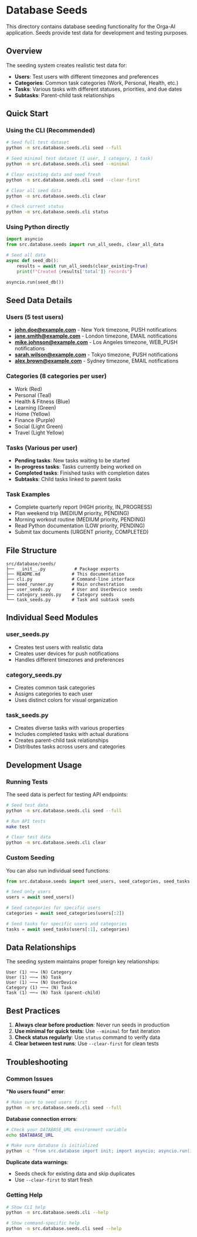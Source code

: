 # Database Seeds

This directory contains database seeding functionality for the Orga-AI application. Seeds provide test data for development and testing purposes.

## Overview

The seeding system creates realistic test data for:
- **Users**: Test users with different timezones and preferences
- **Categories**: Common task categories (Work, Personal, Health, etc.)
- **Tasks**: Various tasks with different statuses, priorities, and due dates
- **Subtasks**: Parent-child task relationships

## Quick Start

### Using the CLI (Recommended)

```bash
# Seed full test dataset
python -m src.database.seeds.cli seed --full

# Seed minimal test dataset (1 user, 1 category, 1 task)
python -m src.database.seeds.cli seed --minimal

# Clear existing data and seed fresh
python -m src.database.seeds.cli seed --clear-first

# Clear all seed data
python -m src.database.seeds.cli clear

# Check current status
python -m src.database.seeds.cli status
```

### Using Python directly

```python
import asyncio
from src.database.seeds import run_all_seeds, clear_all_data

# Seed all data
async def seed_db():
    results = await run_all_seeds(clear_existing=True)
    print(f"Created {results['total']} records")

asyncio.run(seed_db())
```

## Seed Data Details

### Users (5 test users)
- **john.doe@example.com** - New York timezone, PUSH notifications
- **jane.smith@example.com** - London timezone, EMAIL notifications  
- **mike.johnson@example.com** - Los Angeles timezone, WEB_PUSH notifications
- **sarah.wilson@example.com** - Tokyo timezone, PUSH notifications
- **alex.brown@example.com** - Sydney timezone, EMAIL notifications

### Categories (8 categories per user)
- Work (Red)
- Personal (Teal)
- Health & Fitness (Blue)
- Learning (Green)
- Home (Yellow)
- Finance (Purple)
- Social (Light Green)
- Travel (Light Yellow)

### Tasks (Various per user)
- **Pending tasks**: New tasks waiting to be started
- **In-progress tasks**: Tasks currently being worked on
- **Completed tasks**: Finished tasks with completion dates
- **Subtasks**: Child tasks linked to parent tasks

### Task Examples
- Complete quarterly report (HIGH priority, IN_PROGRESS)
- Plan weekend trip (MEDIUM priority, PENDING)
- Morning workout routine (MEDIUM priority, PENDING)
- Read Python documentation (LOW priority, PENDING)
- Submit tax documents (URGENT priority, COMPLETED)

## File Structure

```
src/database/seeds/
├── __init__.py           # Package exports
├── README.md            # This documentation
├── cli.py               # Command-line interface
├── seed_runner.py       # Main orchestration
├── user_seeds.py        # User and UserDevice seeds
├── category_seeds.py    # Category seeds
└── task_seeds.py        # Task and subtask seeds
```

## Individual Seed Modules

### user_seeds.py
- Creates test users with realistic data
- Creates user devices for push notifications
- Handles different timezones and preferences

### category_seeds.py  
- Creates common task categories
- Assigns categories to each user
- Uses distinct colors for visual organization

### task_seeds.py
- Creates diverse tasks with various properties
- Includes completed tasks with actual durations
- Creates parent-child task relationships
- Distributes tasks across users and categories

## Development Usage

### Running Tests
The seed data is perfect for testing API endpoints:

```bash
# Seed test data
python -m src.database.seeds.cli seed --full

# Run API tests
make test

# Clear test data
python -m src.database.seeds.cli clear
```

### Custom Seeding
You can also run individual seed functions:

```python
from src.database.seeds import seed_users, seed_categories, seed_tasks

# Seed only users
users = await seed_users()

# Seed categories for specific users  
categories = await seed_categories(users[:2])

# Seed tasks for specific users and categories
tasks = await seed_tasks(users[:1], categories)
```

## Data Relationships

The seeding system maintains proper foreign key relationships:

```
User (1) ──→ (N) Category
User (1) ──→ (N) Task
User (1) ──→ (N) UserDevice
Category (1) ──→ (N) Task
Task (1) ──→ (N) Task (parent-child)
```

## Best Practices

1. **Always clear before production**: Never run seeds in production
2. **Use minimal for quick tests**: Use `--minimal` for fast iteration
3. **Check status regularly**: Use `status` command to verify data
4. **Clear between test runs**: Use `--clear-first` for clean tests

## Troubleshooting

### Common Issues

**"No users found" error**:
```bash
# Make sure to seed users first
python -m src.database.seeds.cli seed --full
```

**Database connection errors**:
```bash
# Check your DATABASE_URL environment variable
echo $DATABASE_URL

# Make sure database is initialized
python -c "from src.database import init; import asyncio; asyncio.run(init())"
```

**Duplicate data warnings**:
- Seeds check for existing data and skip duplicates
- Use `--clear-first` to start fresh

### Getting Help

```bash
# Show CLI help
python -m src.database.seeds.cli --help

# Show command-specific help
python -m src.database.seeds.cli seed --help
```
